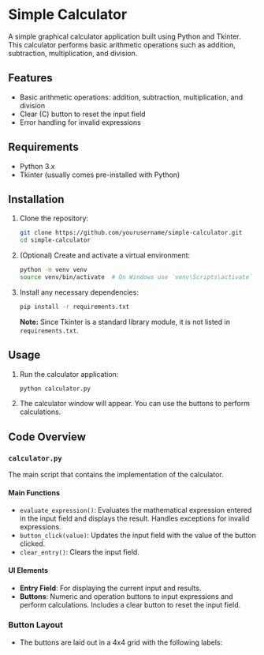 # Simple Calculator

A simple graphical calculator application built using Python and Tkinter. This calculator performs basic arithmetic operations such as addition, subtraction, multiplication, and division.

## Features

- Basic arithmetic operations: addition, subtraction, multiplication, and division
- Clear (C) button to reset the input field
- Error handling for invalid expressions

## Requirements

- Python 3.x
- Tkinter (usually comes pre-installed with Python)

## Installation

1. Clone the repository:

    ```bash
    git clone https://github.com/yourusername/simple-calculator.git
    cd simple-calculator
    ```

2. (Optional) Create and activate a virtual environment:

    ```bash
    python -m venv venv
    source venv/bin/activate  # On Windows use `venv\Scripts\activate`
    ```

3. Install any necessary dependencies:

    ```bash
    pip install -r requirements.txt
    ```

    **Note:** Since Tkinter is a standard library module, it is not listed in `requirements.txt`.

## Usage

1. Run the calculator application:

    ```bash
    python calculator.py
    ```

2. The calculator window will appear. You can use the buttons to perform calculations.

## Code Overview

### `calculator.py`

The main script that contains the implementation of the calculator.

#### Main Functions

- `evaluate_expression()`: Evaluates the mathematical expression entered in the input field and displays the result. Handles exceptions for invalid expressions.
- `button_click(value)`: Updates the input field with the value of the button clicked.
- `clear_entry()`: Clears the input field.

#### UI Elements

- **Entry Field**: For displaying the current input and results.
- **Buttons**: Numeric and operation buttons to input expressions and perform calculations. Includes a clear button to reset the input field.

### Button Layout

- The buttons are laid out in a 4x4 grid with the following labels:
